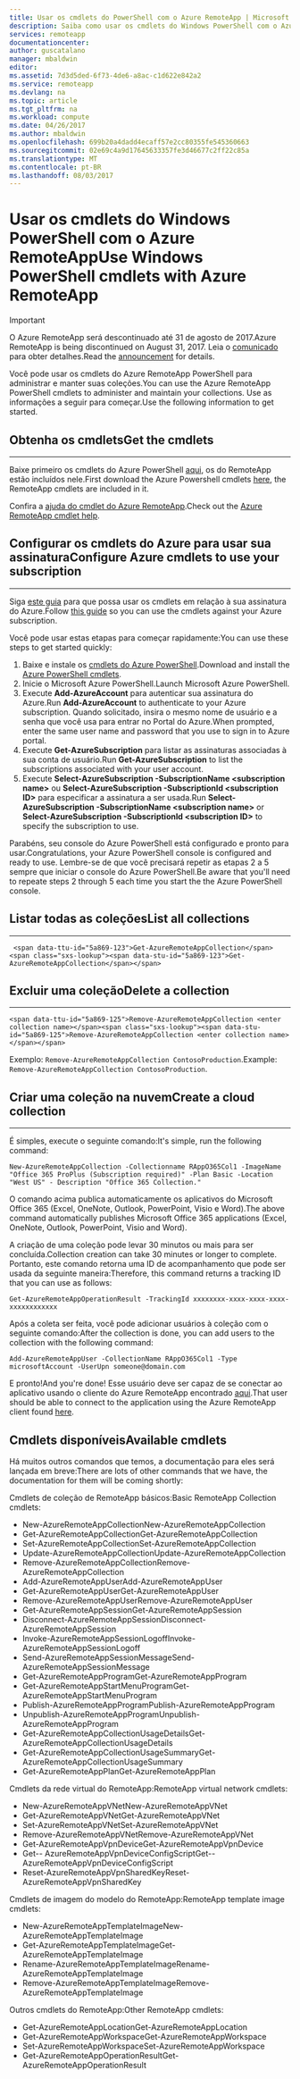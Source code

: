 ```yaml
---
title: Usar os cmdlets do PowerShell com o Azure RemoteApp | Microsoft Docs
description: Saiba como usar os cmdlets do Windows PowerShell com o Azure RemoteApp.
services: remoteapp
documentationcenter: 
author: guscatalano
manager: mbaldwin
editor: 
ms.assetid: 7d3d5ded-6f73-4de6-a8ac-c1d622e842a2
ms.service: remoteapp
ms.devlang: na
ms.topic: article
ms.tgt_pltfrm: na
ms.workload: compute
ms.date: 04/26/2017
ms.author: mbaldwin
ms.openlocfilehash: 699b20a4dadd4ecaff57e2cc80355fe545360663
ms.sourcegitcommit: 02e69c4a9d17645633357fe3d46677c2ff22c85a
ms.translationtype: MT
ms.contentlocale: pt-BR
ms.lasthandoff: 08/03/2017
---
```

# <a name="use-windows-powershell-cmdlets-with-azure-remoteapp"></a><span data-ttu-id="5a869-103">Usar os cmdlets do Windows PowerShell com o Azure RemoteApp</span><span class="sxs-lookup"><span data-stu-id="5a869-103">Use Windows PowerShell cmdlets with Azure RemoteApp</span></span>
> [!IMPORTANT]
> <span data-ttu-id="5a869-104">O Azure RemoteApp será descontinuado até 31 de agosto de 2017.</span><span class="sxs-lookup"><span data-stu-id="5a869-104">Azure RemoteApp is being discontinued on August 31, 2017.</span></span> <span data-ttu-id="5a869-105">Leia o [comunicado](https://go.microsoft.com/fwlink/?linkid=821148) para obter detalhes.</span><span class="sxs-lookup"><span data-stu-id="5a869-105">Read the [announcement](https://go.microsoft.com/fwlink/?linkid=821148) for details.</span></span>
> 
> 

 <span data-ttu-id="5a869-106">Você pode usar os cmdlets do Azure RemoteApp PowerShell para administrar e manter suas coleções.</span><span class="sxs-lookup"><span data-stu-id="5a869-106">You can use the Azure RemoteApp PowerShell cmdlets to administer and maintain your collections.</span></span> <span data-ttu-id="5a869-107">Use as informações a seguir para começar.</span><span class="sxs-lookup"><span data-stu-id="5a869-107">Use the following information to get started.</span></span>

## <a name="get-the-cmdlets"></a><span data-ttu-id="5a869-108">Obtenha os cmdlets</span><span class="sxs-lookup"><span data-stu-id="5a869-108">Get the cmdlets</span></span>
- - -
<span data-ttu-id="5a869-109">Baixe primeiro os cmdlets do Azure PowerShell [aqui](http://go.microsoft.com/?linkid=9811175), os do RemoteApp estão incluídos nele.</span><span class="sxs-lookup"><span data-stu-id="5a869-109">First download the Azure Powershell cmdlets [here](http://go.microsoft.com/?linkid=9811175), the RemoteApp cmdlets are included in it.</span></span> 

<span data-ttu-id="5a869-110">Confira a [ajuda do cmdlet do Azure RemoteApp](/powershell/module/azure?view=azuresmps-3.7.0).</span><span class="sxs-lookup"><span data-stu-id="5a869-110">Check out the [Azure RemoteApp cmdlet help](/powershell/module/azure?view=azuresmps-3.7.0).</span></span>

## <a name="configure-azure-cmdlets-to-use-your-subscription"></a><span data-ttu-id="5a869-111">Configurar os cmdlets do Azure para usar sua assinatura</span><span class="sxs-lookup"><span data-stu-id="5a869-111">Configure Azure cmdlets to use your subscription</span></span>
- - -
<span data-ttu-id="5a869-112">Siga [este guia](/powershell/azure/overview) para que possa usar os cmdlets em relação à sua assinatura do Azure.</span><span class="sxs-lookup"><span data-stu-id="5a869-112">Follow [this guide](/powershell/azure/overview) so you can use the cmdlets against your Azure subscription.</span></span>

<span data-ttu-id="5a869-113">Você pode usar estas etapas para começar rapidamente:</span><span class="sxs-lookup"><span data-stu-id="5a869-113">You can use these steps to get started quickly:</span></span>

1. <span data-ttu-id="5a869-114">Baixe e instale os [cmdlets do Azure PowerShell](http://go.microsoft.com/?linkid=9811175).</span><span class="sxs-lookup"><span data-stu-id="5a869-114">Download and install the [Azure PowerShell cmdlets](http://go.microsoft.com/?linkid=9811175).</span></span>
2. <span data-ttu-id="5a869-115">Inicie o Microsoft Azure PowerShell.</span><span class="sxs-lookup"><span data-stu-id="5a869-115">Launch Microsoft Azure PowerShell.</span></span>
3. <span data-ttu-id="5a869-116">Execute **Add-AzureAccount** para autenticar sua assinatura do Azure.</span><span class="sxs-lookup"><span data-stu-id="5a869-116">Run **Add-AzureAccount** to authenticate to your Azure subscription.</span></span> <span data-ttu-id="5a869-117">Quando solicitado, insira o mesmo nome de usuário e a senha que você usa para entrar no Portal do Azure.</span><span class="sxs-lookup"><span data-stu-id="5a869-117">When prompted, enter the same user name and password that you use to sign in to Azure portal.</span></span>  
4. <span data-ttu-id="5a869-118">Execute **Get-AzureSubscription** para listar as assinaturas associadas à sua conta de usuário.</span><span class="sxs-lookup"><span data-stu-id="5a869-118">Run **Get-AzureSubscription** to list the subscriptions associated with your user account.</span></span> 
5. <span data-ttu-id="5a869-119">Execute **Select-AzureSubscription -SubscriptionName &lt;subscription name&gt;** ou **Select-AzureSubscription -SubscriptionId &lt;subscription ID&gt;** para especificar a assinatura a ser usada.</span><span class="sxs-lookup"><span data-stu-id="5a869-119">Run **Select-AzureSubscription -SubscriptionName &lt;subscription name&gt;** or **Select-AzureSubscription -SubscriptionId &lt;subscription ID&gt;** to specify the subscription to use.</span></span>

<span data-ttu-id="5a869-120">Parabéns, seu console do Azure PowerShell está configurado e pronto para usar.</span><span class="sxs-lookup"><span data-stu-id="5a869-120">Congratulations, your Azure PowerShell console is configured and ready to use.</span></span> <span data-ttu-id="5a869-121">Lembre-se de que você precisará repetir as etapas 2 a 5 sempre que iniciar o console do Azure PowerShell.</span><span class="sxs-lookup"><span data-stu-id="5a869-121">Be aware that you'll need to repeate steps 2 through 5 each time you start the the Azure PowerShell console.</span></span>  


## <a name="list-all-collections"></a><span data-ttu-id="5a869-122">Listar todas as coleções</span><span class="sxs-lookup"><span data-stu-id="5a869-122">List all collections</span></span>
- - -
     <span data-ttu-id="5a869-123">Get-AzureRemoteAppCollection</span><span class="sxs-lookup"><span data-stu-id="5a869-123">Get-AzureRemoteAppCollection</span></span>

## <a name="delete-a-collection"></a><span data-ttu-id="5a869-124">Excluir uma coleção</span><span class="sxs-lookup"><span data-stu-id="5a869-124">Delete a collection</span></span>
- - -
    <span data-ttu-id="5a869-125">Remove-AzureRemoteAppCollection <enter collection name></span><span class="sxs-lookup"><span data-stu-id="5a869-125">Remove-AzureRemoteAppCollection <enter collection name></span></span>

<span data-ttu-id="5a869-126">Exemplo: `Remove-AzureRemoteAppCollection ContosoProduction`.</span><span class="sxs-lookup"><span data-stu-id="5a869-126">Example:  `Remove-AzureRemoteAppCollection ContosoProduction`.</span></span>

## <a name="create-a-cloud-collection"></a><span data-ttu-id="5a869-127">Criar uma coleção na nuvem</span><span class="sxs-lookup"><span data-stu-id="5a869-127">Create a cloud collection</span></span>
- - -
<span data-ttu-id="5a869-128">É simples, execute o seguinte comando:</span><span class="sxs-lookup"><span data-stu-id="5a869-128">It's simple, run the following command:</span></span>

    New-AzureRemoteAppCollection -Collectionname RAppO365Col1 -ImageName "Office 365 ProPlus (Subscription required)" -Plan Basic -Location "West US" - Description "Office 365 Collection."

<span data-ttu-id="5a869-129">O comando acima publica automaticamente os aplicativos do Microsoft Office 365 (Excel, OneNote, Outlook, PowerPoint, Visio e Word).</span><span class="sxs-lookup"><span data-stu-id="5a869-129">The above command automatically publishes Microsoft Office 365 applications (Excel, OneNote, Outlook, PowerPoint, Visio and Word).</span></span>

<span data-ttu-id="5a869-130">A criação de uma coleção pode levar 30 minutos ou mais para ser concluída.</span><span class="sxs-lookup"><span data-stu-id="5a869-130">Collection creation can take 30 minutes or longer to complete.</span></span> <span data-ttu-id="5a869-131">Portanto, este comando retorna uma ID de acompanhamento que pode ser usada da seguinte maneira:</span><span class="sxs-lookup"><span data-stu-id="5a869-131">Therefore, this command returns a tracking ID that you can use as follows:</span></span>

    Get-AzureRemoteAppOperationResult -TrackingId xxxxxxxx-xxxx-xxxx-xxxx-xxxxxxxxxxxx

<span data-ttu-id="5a869-132">Após a coleta ser feita, você pode adicionar usuários à coleção com o seguinte comando:</span><span class="sxs-lookup"><span data-stu-id="5a869-132">After the collection is done, you can add users to the collection with the following command:</span></span>

    Add-AzureRemoteAppUser -CollectionName RAppO365Col1 -Type microsoftAccount -UserUpn someone@domain.com

<span data-ttu-id="5a869-133">E pronto!</span><span class="sxs-lookup"><span data-stu-id="5a869-133">And you're done!</span></span> <span data-ttu-id="5a869-134">Esse usuário deve ser capaz de se conectar ao aplicativo usando o cliente do Azure RemoteApp encontrado [aqui](https://www.remoteapp.windowsazure.com/).</span><span class="sxs-lookup"><span data-stu-id="5a869-134">That user should be able to connect to the application using the Azure RemoteApp client found [here](https://www.remoteapp.windowsazure.com/).</span></span>

## <a name="available-cmdlets"></a><span data-ttu-id="5a869-135">Cmdlets disponíveis</span><span class="sxs-lookup"><span data-stu-id="5a869-135">Available cmdlets</span></span>
<span data-ttu-id="5a869-136">Há muitos outros comandos que temos, a documentação para eles será lançada em breve:</span><span class="sxs-lookup"><span data-stu-id="5a869-136">There are lots of other commands that we have, the documentation for them will be coming shortly:</span></span>

<span data-ttu-id="5a869-137">Cmdlets de coleção de RemoteApp básicos:</span><span class="sxs-lookup"><span data-stu-id="5a869-137">Basic RemoteApp Collection cmdlets:</span></span> 

* <span data-ttu-id="5a869-138">New-AzureRemoteAppCollection</span><span class="sxs-lookup"><span data-stu-id="5a869-138">New-AzureRemoteAppCollection</span></span>
* <span data-ttu-id="5a869-139">Get-AzureRemoteAppCollection</span><span class="sxs-lookup"><span data-stu-id="5a869-139">Get-AzureRemoteAppCollection</span></span>
* <span data-ttu-id="5a869-140">Set-AzureRemoteAppCollection</span><span class="sxs-lookup"><span data-stu-id="5a869-140">Set-AzureRemoteAppCollection</span></span>
* <span data-ttu-id="5a869-141">Update-AzureRemoteAppCollection</span><span class="sxs-lookup"><span data-stu-id="5a869-141">Update-AzureRemoteAppCollection</span></span>
* <span data-ttu-id="5a869-142">Remove-AzureRemoteAppCollection</span><span class="sxs-lookup"><span data-stu-id="5a869-142">Remove-AzureRemoteAppCollection</span></span>
* <span data-ttu-id="5a869-143">Add-AzureRemoteAppUser</span><span class="sxs-lookup"><span data-stu-id="5a869-143">Add-AzureRemoteAppUser</span></span>
* <span data-ttu-id="5a869-144">Get-AzureRemoteAppUser</span><span class="sxs-lookup"><span data-stu-id="5a869-144">Get-AzureRemoteAppUser</span></span>
* <span data-ttu-id="5a869-145">Remove-AzureRemoteAppUser</span><span class="sxs-lookup"><span data-stu-id="5a869-145">Remove-AzureRemoteAppUser</span></span>
* <span data-ttu-id="5a869-146">Get-AzureRemoteAppSession</span><span class="sxs-lookup"><span data-stu-id="5a869-146">Get-AzureRemoteAppSession</span></span>
* <span data-ttu-id="5a869-147">Disconnect-AzureRemoteAppSession</span><span class="sxs-lookup"><span data-stu-id="5a869-147">Disconnect-AzureRemoteAppSession</span></span>
* <span data-ttu-id="5a869-148">Invoke-AzureRemoteAppSessionLogoff</span><span class="sxs-lookup"><span data-stu-id="5a869-148">Invoke-AzureRemoteAppSessionLogoff</span></span>
* <span data-ttu-id="5a869-149">Send-AzureRemoteAppSessionMessage</span><span class="sxs-lookup"><span data-stu-id="5a869-149">Send-AzureRemoteAppSessionMessage</span></span>
* <span data-ttu-id="5a869-150">Get-AzureRemoteAppProgram</span><span class="sxs-lookup"><span data-stu-id="5a869-150">Get-AzureRemoteAppProgram</span></span>
* <span data-ttu-id="5a869-151">Get-AzureRemoteAppStartMenuProgram</span><span class="sxs-lookup"><span data-stu-id="5a869-151">Get-AzureRemoteAppStartMenuProgram</span></span>
* <span data-ttu-id="5a869-152">Publish-AzureRemoteAppProgram</span><span class="sxs-lookup"><span data-stu-id="5a869-152">Publish-AzureRemoteAppProgram</span></span>
* <span data-ttu-id="5a869-153">Unpublish-AzureRemoteAppProgram</span><span class="sxs-lookup"><span data-stu-id="5a869-153">Unpublish-AzureRemoteAppProgram</span></span>
* <span data-ttu-id="5a869-154">Get-AzureRemoteAppCollectionUsageDetails</span><span class="sxs-lookup"><span data-stu-id="5a869-154">Get-AzureRemoteAppCollectionUsageDetails</span></span>
* <span data-ttu-id="5a869-155">Get-AzureRemoteAppCollectionUsageSummary</span><span class="sxs-lookup"><span data-stu-id="5a869-155">Get-AzureRemoteAppCollectionUsageSummary</span></span>
* <span data-ttu-id="5a869-156">Get-AzureRemoteAppPlan</span><span class="sxs-lookup"><span data-stu-id="5a869-156">Get-AzureRemoteAppPlan</span></span>

<span data-ttu-id="5a869-157">Cmdlets da rede virtual do RemoteApp:</span><span class="sxs-lookup"><span data-stu-id="5a869-157">RemoteApp virtual network cmdlets:</span></span>

* <span data-ttu-id="5a869-158">New-AzureRemoteAppVNet</span><span class="sxs-lookup"><span data-stu-id="5a869-158">New-AzureRemoteAppVNet</span></span>
* <span data-ttu-id="5a869-159">Get-AzureRemoteAppVNet</span><span class="sxs-lookup"><span data-stu-id="5a869-159">Get-AzureRemoteAppVNet</span></span>
* <span data-ttu-id="5a869-160">Set-AzureRemoteAppVNet</span><span class="sxs-lookup"><span data-stu-id="5a869-160">Set-AzureRemoteAppVNet</span></span>
* <span data-ttu-id="5a869-161">Remove-AzureRemoteAppVNet</span><span class="sxs-lookup"><span data-stu-id="5a869-161">Remove-AzureRemoteAppVNet</span></span>
* <span data-ttu-id="5a869-162">Get-AzureRemoteAppVpnDevice</span><span class="sxs-lookup"><span data-stu-id="5a869-162">Get-AzureRemoteAppVpnDevice</span></span>
* <span data-ttu-id="5a869-163">Get-- AzureRemoteAppVpnDeviceConfigScript</span><span class="sxs-lookup"><span data-stu-id="5a869-163">Get-- AzureRemoteAppVpnDeviceConfigScript</span></span>
* <span data-ttu-id="5a869-164">Reset-AzureRemoteAppVpnSharedKey</span><span class="sxs-lookup"><span data-stu-id="5a869-164">Reset-AzureRemoteAppVpnSharedKey</span></span>

<span data-ttu-id="5a869-165">Cmdlets de imagem do modelo do RemoteApp:</span><span class="sxs-lookup"><span data-stu-id="5a869-165">RemoteApp template image cmdlets:</span></span>

* <span data-ttu-id="5a869-166">New-AzureRemoteAppTemplateImage</span><span class="sxs-lookup"><span data-stu-id="5a869-166">New-AzureRemoteAppTemplateImage</span></span>
* <span data-ttu-id="5a869-167">Get-AzureRemoteAppTemplateImage</span><span class="sxs-lookup"><span data-stu-id="5a869-167">Get-AzureRemoteAppTemplateImage</span></span>
* <span data-ttu-id="5a869-168">Rename-AzureRemoteAppTemplateImage</span><span class="sxs-lookup"><span data-stu-id="5a869-168">Rename-AzureRemoteAppTemplateImage</span></span>
* <span data-ttu-id="5a869-169">Remove-AzureRemoteAppTemplateImage</span><span class="sxs-lookup"><span data-stu-id="5a869-169">Remove-AzureRemoteAppTemplateImage</span></span>

<span data-ttu-id="5a869-170">Outros cmdlets do RemoteApp:</span><span class="sxs-lookup"><span data-stu-id="5a869-170">Other RemoteApp cmdlets:</span></span>

* <span data-ttu-id="5a869-171">Get-AzureRemoteAppLocation</span><span class="sxs-lookup"><span data-stu-id="5a869-171">Get-AzureRemoteAppLocation</span></span>
* <span data-ttu-id="5a869-172">Get-AzureRemoteAppWorkspace</span><span class="sxs-lookup"><span data-stu-id="5a869-172">Get-AzureRemoteAppWorkspace</span></span>
* <span data-ttu-id="5a869-173">Set-AzureRemoteAppWorkspace</span><span class="sxs-lookup"><span data-stu-id="5a869-173">Set-AzureRemoteAppWorkspace</span></span>
* <span data-ttu-id="5a869-174">Get-AzureRemoteAppOperationResult</span><span class="sxs-lookup"><span data-stu-id="5a869-174">Get-AzureRemoteAppOperationResult</span></span>

